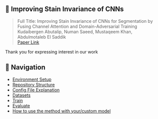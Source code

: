 ## 🔬 Improving Stain Invariance of CNNs

> Full Title: Improving Stain Invariance of CNNs for Segmentation by Fusing Channel Attention and Domain-Adversarial Training <br>
Kudaibergen Abutalip, Numan Saeed, Mustaqeem Khan, Abdulmotaleb El Saddik <br>
> [Paper Link](https://openreview.net/pdf?id=uZ1SVZgEJ02) <br>

Thank you for expressing interest in our work

## 📖 Navigation
- [Environment Setup](./docs/environment.md)
- [Repository Structure](./docs/structure.md)
- [Config File Explanation](./docs/config_explanation.md)
- [Datasets](./docs/datasets.md)
- [Train](./docs/train.md)
- [Evaluate](./docs/eval.md)
- [How to use the method with your/custom model](./docs/integration.md)

